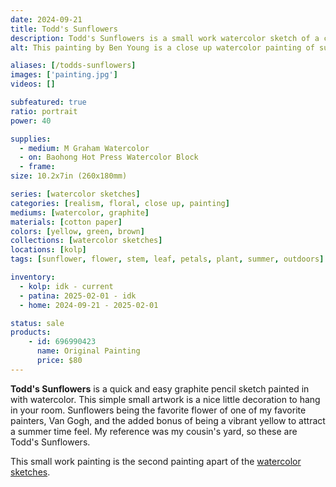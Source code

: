 ```yaml
---
date: 2024-09-21
title: Todd's Sunflowers
description: Todd's Sunflowers is a small work watercolor sketch of a cluster of sunflowers.
alt: This painting by Ben Young is a close up watercolor painting of sunflowers.

aliases: [/todds-sunflowers]
images: ['painting.jpg']
videos: []

subfeatured: true
ratio: portrait
power: 40

supplies:
  - medium: M Graham Watercolor
  - on: Baohong Hot Press Watercolor Block
  - frame: 
size: 10.2x7in (260x180mm)

series: [watercolor sketches]
categories: [realism, floral, close up, painting]
mediums: [watercolor, graphite]
materials: [cotton paper]
colors: [yellow, green, brown]
collections: [watercolor sketches]
locations: [kolp]
tags: [sunflower, flower, stem, leaf, petals, plant, summer, outdoors]

inventory:
  - kolp: idk - current
  - patina: 2025-02-01 - idk
  - home: 2024-09-21 - 2025-02-01

status: sale
products:
    - id: 696990423
      name: Original Painting
      price: $80
---
```


**Todd's Sunflowers** is a quick and easy graphite pencil sketch painted in with watercolor. This simple small artwork is a nice little decoration to hang in your room. Sunflowers being the favorite flower of one of my favorite painters, Van Gogh, and the added bonus of being a vibrant yellow to attract a summer time feel. My reference was my cousin's yard, so these are Todd's Sunflowers.

<!--more-->

This small work painting is the second painting apart of the [watercolor sketches](/collections/watercolor-sketches/).